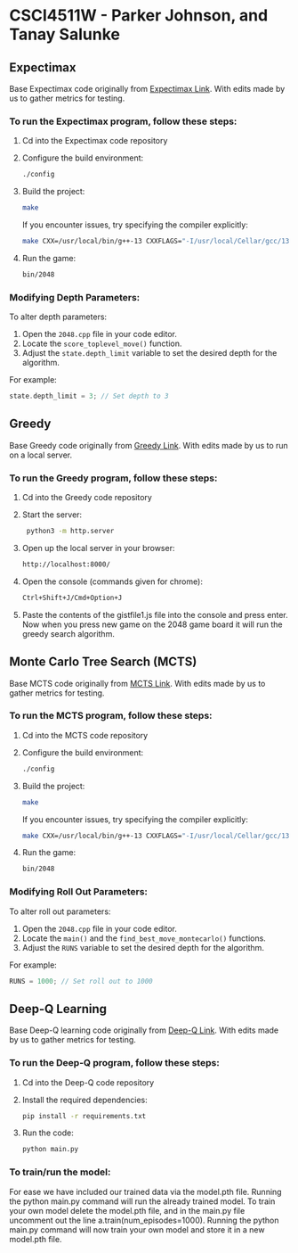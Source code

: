 # CSCI4511W - Parker Johnson, and Tanay Salunke

## Expectimax
Base Expectimax code originally from [Expectimax Link](https://github.com/nneonneo/2048-ai). With edits made by us to gather metrics for testing.

### To run the Expectimax program, follow these steps:

1. Cd into the Expectimax code repository

2. Configure the build environment:
   ```bash
   ./config
   ```

3. Build the project:
   ```bash
   make
   ```
   If you encounter issues, try specifying the compiler explicitly:
   ```bash
   make CXX=/usr/local/bin/g++-13 CXXFLAGS="-I/usr/local/Cellar/gcc/13.2.0/include/c++/13"
   ```

4. Run the game:
   ```bash
   bin/2048
   ```

### Modifying Depth Parameters:

To alter depth parameters:

1. Open the `2048.cpp` file in your code editor.
2. Locate the `score_toplevel_move()` function.
3. Adjust the `state.depth_limit` variable to set the desired depth for the algorithm.

For example:
```cpp
state.depth_limit = 3; // Set depth to 3
```

## Greedy
Base Greedy code originally from [Greedy Link](https://gist.github.com/aznn/9482114). With edits made by us to run on a local server.

### To run the Greedy program, follow these steps:

1. Cd into the Greedy code repository

2. Start the server:
    ```bash
     python3 -m http.server
    ```
3. Open up the local server in your browser:
   ```bash
   http://localhost:8000/
   ```
5. Open the console (commands given for chrome):
   ```bash
   Ctrl+Shift+J/Cmd+Option+J
   ```
7. Paste the contents of the gistfile1.js file into the console and press enter. Now when you press new game on the 2048 game board it will run the greedy search algorithm.

## Monte Carlo Tree Search (MCTS)
Base MCTS code originally from [MCTS Link](https://github.com/ronzil/2048-ai-cpp). With edits made by us to gather metrics for testing.

### To run the MCTS program, follow these steps:

1. Cd into the MCTS code repository

2. Configure the build environment:
   ```bash
   ./config
   ```

3. Build the project:
   ```bash
   make
   ```
   If you encounter issues, try specifying the compiler explicitly:
   ```bash
   make CXX=/usr/local/bin/g++-13 CXXFLAGS="-I/usr/local/Cellar/gcc/13.2.0/include/c++/13"
   ```

4. Run the game:
   ```bash
   bin/2048
   ```

### Modifying Roll Out Parameters:

To alter roll out parameters:

1. Open the `2048.cpp` file in your code editor.
2. Locate the `main()` and the `find_best_move_montecarlo()` functions.
3. Adjust the `RUNS` variable to set the desired depth for the algorithm.

For example:
```cpp
RUNS = 1000; // Set roll out to 1000
```

## Deep-Q Learning 
Base Deep-Q learning code originally from [Deep-Q Link](https://github.com/JakubZojdzik/2048DeepQLearning/tree/master). With edits made by us to gather metrics for testing.

### To run the Deep-Q program, follow these steps:

1. Cd into the Deep-Q code repository

2. Install the required dependencies:
   ```bash
   pip install -r requirements.txt
   ```
3. Run the code:
   ```bash
   python main.py
   ```

### To train/run the model:
For ease we have included our trained data via the model.pth file. Running the python main.py command will run the already trained model. To train your own model delete the model.pth file, and in the main.py file uncomment out the line a.train(num_episodes=1000). Running the python main.py command will now train your own model and store it in a new model.pth file. 


